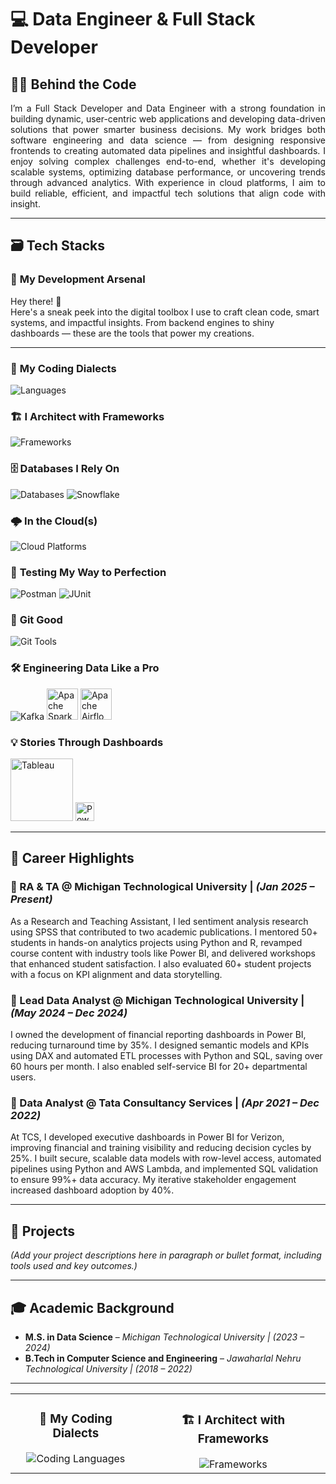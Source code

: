 # 💻 **Data Engineer & Full Stack Developer**

## 🧑‍💻 Behind the Code

<div align="justify">
I’m a Full Stack Developer and Data Engineer with a strong foundation in building dynamic, user-centric web applications and developing data-driven solutions that power smarter business decisions. My work bridges both software engineering and data science — from designing responsive frontends to creating automated data pipelines and insightful dashboards. I enjoy solving complex challenges end-to-end, whether it's developing scalable systems, optimizing database performance, or uncovering trends through advanced analytics. With experience in cloud platforms, I aim to build reliable, efficient, and impactful tech solutions that align code with insight.
</div>

---

## 🗃️ Tech Stacks

### 🧠 **My Development Arsenal**

Hey there! 👋  
Here's a sneak peek into the digital toolbox I use to craft clean code, smart systems, and impactful insights. From backend engines to shiny dashboards — these are the tools that power my creations.

---

### 🧰 **My Coding Dialects**  
<img src="https://skillicons.dev/icons?i=java,py,js,r" alt="Languages" />

### 🏗️ **I Architect with Frameworks**  
<img src="https://skillicons.dev/icons?i=spring,django,angular,express,react" alt="Frameworks" />

### 🗄️ **Databases I Rely On**  
<img src="https://skillicons.dev/icons?i=mysql,postgres,mongo" alt="Databases" /> <img src="https://img.shields.io/badge/Snowflake-29B5E8?style=for-the-badge&logo=snowflake&logoColor=white" alt="Snowflake" />

### 🌩️ **In the Cloud(s)**  
<img src="https://skillicons.dev/icons?i=aws,gcp,azure" alt="Cloud Platforms" />

### 🧪 **Testing My Way to Perfection**  
<img src="https://skillicons.dev/icons?i=postman" alt="Postman" /> <img src="https://img.shields.io/badge/JUnit-25A162?style=for-the-badge&logo=JUnit5&logoColor=white" alt="JUnit" />

### 🧩 **Git Good**  
<img src="https://skillicons.dev/icons?i=git,github" alt="Git Tools" />

### 🛠️ **Engineering Data Like a Pro**  
<img src="https://skillicons.dev/icons?i=kafka" alt="Kafka" /> <img src="https://upload.wikimedia.org/wikipedia/commons/f/f3/Apache_Spark_logo.svg" alt="Apache Spark" width="50" title="Apache Spark" /> <img src="https://upload.wikimedia.org/wikipedia/commons/d/de/AirflowLogo.png" alt="Apache Airflow" width="50" title="Apache Airflow" />

### 💡 **Stories Through Dashboards**  
<img src="https://upload.wikimedia.org/wikipedia/commons/4/4b/Tableau_Logo.png" alt="Tableau" width="100" title="Tableau" />   <img src="https://upload.wikimedia.org/wikipedia/commons/c/cf/New_Power_BI_Logo.svg" alt="Power BI" width="30" title="Power BI" />

---

## 🌟 Career Highlights

### 🔹 RA & TA @ Michigan Technological University | *(Jan 2025 – Present)*  
As a Research and Teaching Assistant, I led sentiment analysis research using SPSS that contributed to two academic publications. I mentored 50+ students in hands-on analytics projects using Python and R, revamped course content with industry tools like Power BI, and delivered workshops that enhanced student satisfaction. I also evaluated 60+ student projects with a focus on KPI alignment and data storytelling.

### 🔹 Lead Data Analyst @ Michigan Technological University | *(May 2024 – Dec 2024)*  
I owned the development of financial reporting dashboards in Power BI, reducing turnaround time by 35%. I designed semantic models and KPIs using DAX and automated ETL processes with Python and SQL, saving over 60 hours per month. I also enabled self-service BI for 20+ departmental users.

### 🔹 Data Analyst @ Tata Consultancy Services | *(Apr 2021 – Dec 2022)*  
At TCS, I developed executive dashboards in Power BI for Verizon, improving financial and training visibility and reducing decision cycles by 25%. I built secure, scalable data models with row-level access, automated pipelines using Python and AWS Lambda, and implemented SQL validation to ensure 99%+ data accuracy. My iterative stakeholder engagement increased dashboard adoption by 40%.

---

## 🚀 Projects

*(Add your project descriptions here in paragraph or bullet format, including tools used and key outcomes.)*

---

## 🎓 Academic Background

- **M.S. in Data Science** – *Michigan Technological University  | (2023 – 2024)*  
- **B.Tech in Computer Science and Engineering** – *Jawaharlal Nehru Technological University | (2018 – 2022)*

---
<table>
  <tr>
    <td align="center" valign="top">
      <h3>🧰 My Coding Dialects</h3>
      <img src="https://skillicons.dev/icons?i=java,py,js,r" alt="Coding Languages" />
    </td>
    <td align="center" valign="top">
      <h3>🏗️ I Architect with Frameworks</h3>
      <img src="https://skillicons.dev/icons?i=spring,django,angular,express,react" alt="Frameworks" />
    </td>
  </tr>
</table>
